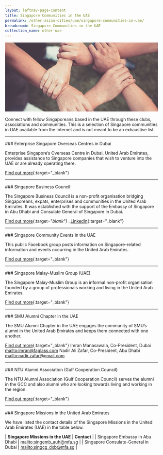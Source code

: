 ```yaml
---
layout: leftnav-page-content
title: Singapore Communities in the UAE
permalink: /other-asian-cities/uae/singapore-communities-in-uae/
breadcrumb: Singapore Communities in the UAE
collection_name: other-uae
---
```


![banner-singapore-communities-in-india](\images\china\sg-communities-new.jpg)

Connect with fellow Singaporeans based in the UAE through these clubs, associations and communities. This is a selection of Singapore communities in UAE available from the Internet and is not meant to be an exhaustive list.

<hr/>
### Enterprise Singapore Overseas Centres in Dubai

Enterprise Singapore’s Overseas Centre in Dubai, United Arab Emirates, provides assistance to Singapore companies that wish to venture into the UAE or are already operating there.

[Find out more](https://www.enterprisesg.gov.sg/contact/overseas-centres#uae){:target="_blank"}

<hr/>
### Singapore Business Council

The Singapore Business Council is a non-profit organisation bridging Singaporeans, expats, enterprises and communities in the United Arab Emirates. It was established with the support of the Embassy of Singapore in Abu Dhabi and Consulate General of Singapore in Dubai.

[Find out more](http://sbcuae.org/){:target="_blank"}_
_[LinkedIn](https://www.linkedin.com/company/sbcuae){:target="_blank"}

<hr/>
### Singapore Community Events in the UAE

This public Facebook group posts information on Singapore-related information and events occurring in the United Arab Emirates.

[Find out more](https://www.facebook.com/groups/854764414568763/){:target="_blank"}

<hr/>
### Singapore Malay-Muslim Group (UAE)

The Singapore Malay-Muslim Group is an informal non-profit organisation founded by a group of professionals working and living in the United Arab Emirates.

[Find out more](https://www.facebook.com/smgdxb/){:target="_blank"}

<hr/>
### SMU Alumni Chapter in the UAE

The SMU Alumni Chapter in the UAE engages the community of SMU’s alumni in the United Arab Emirates and keeps them connected with one another.

[Find out more](https://alumni.smu.edu.sg/alumni-chapters){:target="_blank"}
Imran Manasawala, Co-President, Dubai <mailto:imran@faglass.com>
Nadir Ali Zafar, Co-President, Abu Dhabi <mailto:nadir.zafar@gmail.com> 

<hr/>
### NTU Alumni Association (Gulf Cooperation Council)

The NTU Alumni Association (Gulf Cooperation Council) serves the alumni in the GCC and also alumni who are looking towards living and working in the region.

[Find out more](https://www.ntu.edu.sg/Alumni/associations/Overseas-Based-web/Pages/gcc.aspx){:target="_blank"}

<hr/>
### Singapore Missions in the United Arab Emirates

We have listed the contact details of the Singapore Missions in the United Arab Emirates (UAE) in the table below.

| **Singapore Missions in the UAE** | **Contact** |
| Singapore Embassy in Abu Dhabi | <mailto:singemb_auh@mfa.sg> |
| Singapore Consulate-General in Dubai | <mailto:singcg_dxb@mfa.sg> |